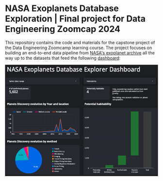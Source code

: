# NASA Exoplanets Database Exploration | Final project for Data Engineering Zoomcap 2024

This repository contains the code and materials for the capstone project of the Data Engineering Zoomcamp learning course. The project focuses on building an end-to-end data pipeline from [NASA's exoplanet archive](https://exoplanetarchive.ipac.caltech.edu/index.html) all the way up to the datasets that feed the following [dashboard](https://lookerstudio.google.com/reporting/48002710-b1bd-42cf-b4a2-61cc555a3f8c):

![Dashboard](https://github.com/gdumie01/dezc2024-proj-exoplanets/blob/main/images/dashboard.png)
